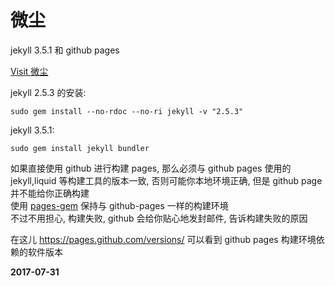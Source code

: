 # 微尘

jekyll 3.5.1 和 github pages  

[Visit 微尘](http://mwumli.github.io)  

jekyll 2.5.3 的安装:  

	sudo gem install --no-rdoc --no-ri jekyll -v "2.5.3"

jekyll 3.5.1:

	sudo gem install jekyll bundler

如果直接使用 github 进行构建 pages, 那么必须与 github pages 使用的 jekyll,liquid 等构建工具的版本一致, 否则可能你本地环境正确, 但是 github page 并不能给你正确构建  
使用 [pages-gem](https://github.com/github/pages-gem#usage) 保持与 github-pages 一样的构建环境  
不过不用担心, 构建失败, github 会给你贴心地发封邮件, 告诉构建失败的原因  

在这儿 <https://pages.github.com/versions/> 可以看到 github pages 构建环境依赖的软件版本  

**2017-07-31**  
